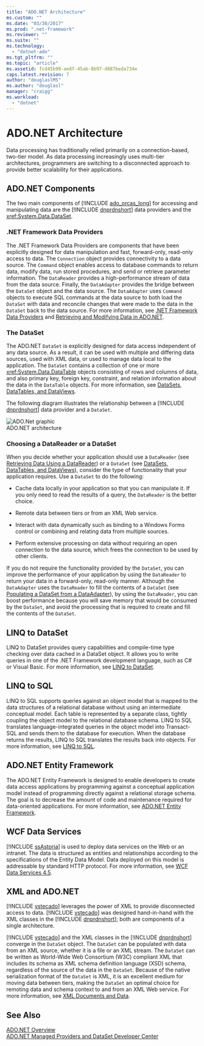 ```yaml
---
title: "ADO.NET Architecture"
ms.custom: ""
ms.date: "03/30/2017"
ms.prod: ".net-framework"
ms.reviewer: ""
ms.suite: ""
ms.technology: 
  - "dotnet-ado"
ms.tgt_pltfrm: ""
ms.topic: "article"
ms.assetid: fcd45b99-ae8f-45ab-8b97-d887beda734e
caps.latest.revision: 7
author: "douglaslMS"
ms.author: "douglasl"
manager: "craigg"
ms.workload: 
  - "dotnet"
---
```

# ADO.NET Architecture
Data processing has traditionally relied primarily on a connection-based, two-tier model. As data processing increasingly uses multi-tier architectures, programmers are switching to a disconnected approach to provide better scalability for their applications.  
  
## ADO.NET Components  
 The two main components of [!INCLUDE [ado_orcas_long](../../../../includes/ado-orcas-long-md.md)] for accessing and manipulating data are the [!INCLUDE [dnprdnshort](../../../../includes/dnprdnshort-md.md)] data providers and the <xref:System.Data.DataSet>.  
  
### .NET Framework Data Providers  
 The .NET Framework Data Providers are components that have been explicitly designed for data manipulation and fast, forward-only, read-only access to data. The `Connection` object provides connectivity to a data source. The `Command` object enables access to database commands to return data, modify data, run stored procedures, and send or retrieve parameter information. The `DataReader` provides a high-performance stream of data from the data source. Finally, the `DataAdapter` provides the bridge between the `DataSet` object and the data source. The `DataAdapter` uses `Command` objects to execute SQL commands at the data source to both load the `DataSet` with data and reconcile changes that were made to the data in the `DataSet` back to the data source. For more information, see [.NET Framework Data Providers](../../../../docs/framework/data/adonet/data-providers.md) and [Retrieving and Modifying Data in ADO.NET](../../../../docs/framework/data/adonet/retrieving-and-modifying-data.md).  
  
### The DataSet  
 The ADO.NET `DataSet` is explicitly designed for data access independent of any data source. As a result, it can be used with multiple and differing data sources, used with XML data, or used to manage data local to the application. The `DataSet` contains a collection of one or more <xref:System.Data.DataTable> objects consisting of rows and columns of data, and also primary key, foreign key, constraint, and relation information about the data in the `DataTable` objects. For more information, see [DataSets, DataTables, and DataViews](../../../../docs/framework/data/adonet/dataset-datatable-dataview/index.md).  
  
 The following diagram illustrates the relationship between a [!INCLUDE [dnprdnshort](../../../../includes/dnprdnshort-md.md)] data provider and a `DataSet`.  
  
 ![ADO.Net graphic](../../../../docs/framework/data/adonet/media/ado-1-bpuedev11.png "ado_1_bpuedev11")  
ADO.NET architecture  
  
### Choosing a DataReader or a DataSet  
 When you decide whether your application should use a `DataReader` (see [Retrieving Data Using a DataReader](../../../../docs/framework/data/adonet/retrieving-data-using-a-datareader.md)) or a `DataSet` (see [DataSets, DataTables, and DataViews](../../../../docs/framework/data/adonet/dataset-datatable-dataview/index.md)), consider the type of functionality that your application requires. Use a `DataSet` to do the following:  
  
-   Cache data locally in your application so that you can manipulate it. If you only need to read the results of a query, the `DataReader` is the better choice.  
  
-   Remote data between tiers or from an XML Web service.  
  
-   Interact with data dynamically such as binding to a Windows Forms control or combining and relating data from multiple sources.  
  
-   Perform extensive processing on data without requiring an open connection to the data source, which frees the connection to be used by other clients.  
  
 If you do not require the functionality provided by the `DataSet`, you can improve the performance of your application by using the `DataReader` to return your data in a forward-only, read-only manner. Although the `DataAdapter` uses the `DataReader` to fill the contents of a `DataSet` (see [Populating a DataSet from a DataAdapter](../../../../docs/framework/data/adonet/populating-a-dataset-from-a-dataadapter.md)), by using the `DataReader`, you can boost performance because you will save memory that would be consumed by the `DataSet`, and avoid the processing that is required to create and fill the contents of the `DataSet`.  
  
## LINQ to DataSet  
 LINQ to DataSet provides query capabilities and compile-time type checking over data cached in a DataSet object. It allows you to write queries in one of the .NET Framework development language, such as C# or Visual Basic. For more information, see [LINQ to DataSet](../../../../docs/framework/data/adonet/linq-to-dataset.md).  
  
## LINQ to SQL  
 LINQ to SQL supports queries against an object model that is mapped to the data structures of a relational database without using an intermediate conceptual model. Each table is represented by a separate class, tightly coupling the object model to the relational database schema. LINQ to SQL translates language-integrated queries in the object model into Transact-SQL and sends them to the database for execution. When the database returns the results, LINQ to SQL translates the results back into objects. For more information, see [LINQ to SQL](../../../../docs/framework/data/adonet/sql/linq/index.md).  
  
## ADO.NET Entity Framework  
 The ADO.NET Entity Framework is designed to enable developers to create data access applications by programming against a conceptual application model instead of programming directly against a relational storage schema. The goal is to decrease the amount of code and maintenance required for data-oriented applications. For more information, see [ADO.NET Entity Framework](../../../../docs/framework/data/adonet/ef/index.md).  
  
## WCF Data Services  
 [!INCLUDE [ssAstoria](../../../../includes/ssastoria-md.md)] is used to deploy data services on the Web or an intranet. The data is structured as entities and relationships according to the specifications of the Entity Data Model. Data deployed on this model is addressable by standard HTTP protocol. For more information, see [WCF Data Services 4.5](../../../../docs/framework/data/wcf/index.md).  
  
## XML and ADO.NET  
 [!INCLUDE [vstecado](../../../../includes/vstecado-md.md)] leverages the power of XML to provide disconnected access to data. [!INCLUDE [vstecado](../../../../includes/vstecado-md.md)] was designed hand-in-hand with the XML classes in the [!INCLUDE [dnprdnshort](../../../../includes/dnprdnshort-md.md)]; both are components of a single architecture.  
  
 [!INCLUDE [vstecado](../../../../includes/vstecado-md.md)] and the XML classes in the [!INCLUDE [dnprdnshort](../../../../includes/dnprdnshort-md.md)] converge in the `DataSet` object. The `DataSet` can be populated with data from an XML source, whether it is a file or an XML stream. The `DataSet` can be written as World-Wide Web Consortium (W3C) compliant XML that includes its schema as XML schema definition language (XSD) schema, regardless of the source of the data in the `DataSet`. Because of the native serialization format of the `DataSet` is XML, it is an excellent medium for moving data between tiers, making the `DataSet` an optimal choice for remoting data and schema context to and from an XML Web service. For more information, see [XML Documents and Data](../../../../docs/standard/data/xml/index.md).  
  
## See Also  
 [ADO.NET Overview](../../../../docs/framework/data/adonet/ado-net-overview.md)  
 [ADO.NET Managed Providers and DataSet Developer Center](http://go.microsoft.com/fwlink/?LinkId=217917)
